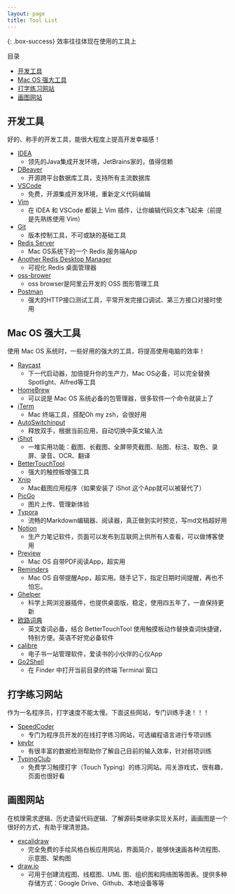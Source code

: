 ```yaml
---
layout: page
title: Tool List
---
```


{: .box-success}
效率往往体现在使用的工具上

目录
- [开发工具](#开发工具)
- [Mac OS 强大工具](#mac-os-强大工具)
- [打字练习网站](#打字练习网站)
- [画图网站](#画图网站)

## 开发工具
好的、称手的开发工具，能很大程度上提高开发幸福感！

- [IDEA](https://www.jetbrains.com/idea/)
  - 领先的Java集成开发环境，JetBrains家的，值得信赖
- [DBeaver](https://dbeaver.io/)
  - 开源跨平台数据库工具，支持所有主流数据库
- [VSCode](https://code.visualstudio.com/)
  - 免费，开源集成开发环境，重新定义代码编辑
- [Vim](https://www.vim.org/)
  - 在 IDEA 和 VSCode 都装上 Vim 插件，让你编辑代码文本飞起来（前提是先熟练使用 Vim）
- [Git](https://git-scm.com/)
  - 版本控制工具，不可或缺的基础工具
- [Redis Server](https://apps.apple.com/cn/app/redis-server/id972359186?l=en-GB&mt=12)
  - Mac OS系统下的一个 Redis 服务端App
- [Another Redis Desktop Manager](https://github.com/qishibo/AnotherRedisDesktopManager)
  - 可视化 Redis 桌面管理器
- [oss-brower](https://www.alibabacloud.com/help/en/oss/developer-reference/install-and-log-on-to-ossbrowser#p-dds-hd0-sjn)
  - oss browser是阿里云开发的 OSS 图形管理工具
- [Postman](https://www.postman.com/)
  - 强大的HTTP接口测试工具，平常开发完接口调试、第三方接口对接时使用


## Mac OS 强大工具
使用 Mac OS 系统时，一些好用的强大的工具，将提高使用电脑的效率！

- [Raycast](https://www.raycast.com/)
  - 下一代启动器，加倍提升你的生产力，Mac OS必备，可以完全替换Spotlight、Alfred等工具
- [HomeBrew](https://brew.sh/)
  - 可以说是 Mac OS 系统必备的包管理器，很多软件一个命令就装上了
- [iTerm]()
  - Mac 终端工具，搭配Oh my zsh，会很好用
- [AutoSwitchinput](https://www.better365.cn/AutoSwitchInput.html)
  - 释放双手，根据当前应用，自动切换中英文输入法
- [iShot](https://www.better365.cn/ishot.html)
  - 一堆实用功能：截图、长截图、全屏带壳截图、贴图、标注、取色、录屏、录音、OCR、翻译
- [BetterTouchTool](https://folivora.ai/)
  - 强大的触控板增强工具
- [Xnip](https://www.xnipapp.com/)
  - Mac截图应用程序（如果安装了 iShot 这个App就可以被替代了）
- [PicGo](https://picgo.github.io/PicGo-Doc/)
  - 图片上传、管理新体验
- [Typora](https://typora.io/)
  - 流畅的Markdown编辑器、阅读器，真正做到实时预览，写md文档超好用
- [Notion](https://www.notion.so/zh-cn)
  - 生产力笔记软件，页面可以发布到互联网上供所有人查看，可以做博客使用
- [Preview](https://support.apple.com/zh-cn/guide/preview/welcome/mac)
  - Mac OS 自带PDF阅读App，超实用
- [Reminders](https://support.apple.com/zh-cn/guide/reminders/welcome/mac)
  - Mac OS 自带提醒App，超实用。随手记下，指定日期时间提醒，再也不怕忘。
- [Ghelper](https://ghelper.net/)
  - 科学上网浏览器插件，也提供桌面版，稳定，使用四五年了，一直保持更新
- [欧路词典](https://www.eudic.net/v4/en/app/eudic)
  - 英文查词必备，结合 BetterTouchTool 使用触摸板动作替换查词快捷键，特别方便。英语不好党必备软件
- [calibre](https://calibre-ebook.com/)
  - 电子书一站管理软件，爱读书的小伙伴的心仪App
- [Go2Shell](https://zipzapmac.com/go2shell)
  - 在 Finder 中打开当前目录的终端 Terminal 窗口

## 打字练习网站
作为一名程序员，打字速度不能太慢。下面这些网站，专门训练手速！！！

- [SpeedCoder](https://www.speedcoder.net/)
  - 专门为程序员开发的在线打字练习网站，可选编程语言进行专项训练
- [keybr](https://www.keybr.com/)
  - 有很丰富的数据检测帮助你了解自己目前的输入效率，针对弱项训练
- [TypingClub](https://www.typingclub.com/)
  - 免费学习触摸打字（Touch Typing）的练习网站。闯关游戏式，很有趣，页面也很好看

## 画图网站
在梳理需求逻辑、历史遗留代码逻辑、了解源码类继承实现关系时，画画图是一个很好的方式，有助于理清思路。
- [excalidraw](https://excalidraw.com/)
  - 完全免费的手绘风格白板应用网站，界面简介，能够快速画各种流程图、示意图、架构图
- [draw.io](https://www.drawio.com/)
  - 可用于创建流程图、线框图、UML 图、组织图和网络图等图表。提供多种存储方式：Google Drive、Github、本地设备等等